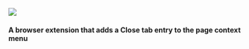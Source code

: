 ![](http://hansifer.com/CloseTab/screenshot.png)

#### A browser extension that adds a **Close tab** entry to the page context menu

